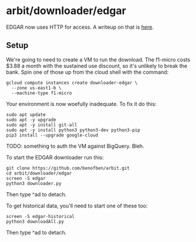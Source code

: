 # arbit/downloader/edgar

EDGAR now uses HTTP for access.  A writeup on that is [here](https://www.sec.gov/edgar/searchedgar/accessing-edgar-data.htm).

## Setup

We're going to need to create a VM to run the download.  The f1-micro costs $3.88 a month with the sustained use discount, so it's unlikely to break the bank.  Spin one of those up from the cloud shell with the command:

    gcloud compute instances create downloader-edgar \
      --zone us-east1-b \
      --machine-type f1-micro

Your environment is now woefully inadequate.  To fix it do this:

    sudo apt update
    sudo apt -y upgrade
    sudo apt -y install git-all
    sudo apt -y install python3 python3-dev python3-pip
    pip3 install --upgrade google-cloud

TODO: something to auth the VM against BigQuery.  Bleh.

To start the EDGAR downloader run this:

    git clone https://github.com/benofben/arbit.git
    cd arbit/downloader/edgar
    screen -S edgar
    python3 downloader.py

Then type ^ad to detach.

To get historical data, you'll need to start one of these too:

    screen -S edgar-historical
    python3 downloadAll.py

Then type ^ad to detach.
